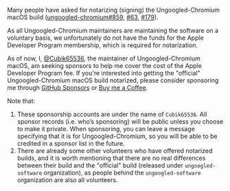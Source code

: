 Many people have asked for notarizing (signing) the Ungoogled-Chromium macOS build ([ungoogled-chromium#859](https://github.com/ungoogled-software/ungoogled-chromium/issues/859), [#63](https://github.com/ungoogled-software/ungoogled-chromium-macos/issues/63), [#179](https://github.com/ungoogled-software/ungoogled-chromium-macos/issues/179)).

As all Ungoogled-Chromium maintainers are maintaining the software on a voluntary basis, we unfortunately do not have the funds for the Apple Developer Program membership, which is required for notarization.

As of now, I, [@Cubik65536](https://github.com/Cubik65536), the maintainer of Ungoogled-Chromium macOS, am seeking sponsors to help me cover the cost of the Apple Developer Program fee. If you're interested into getting the "official" Ungoogled-Chromium macOS build notarized, please consider sponsoring me through [GitHub Sponsors](https://github.com/sponsors/Cubik65536) or [Buy me a Coffee](https://buymeacoffee.com/cubik65536).

Note that:

1. These sponsorship accounts are under the name of `Cubik65536`. All sponsor records (i.e. who’s sponsoring) will be public unless you choose to make it private. When sponsoring, you can leave a message specifying that it is for Ungoogled-Chromium, so you will be able to be credited in a sponsor list in the future.
2. There are already some other volunteers who have offered notarized builds, and it is worth mentioning that there are no real differences between their build and the "official" build (released under `ungoogled-software` organization), as people behind the `ungoogled-software` organization are also all volunteers.
